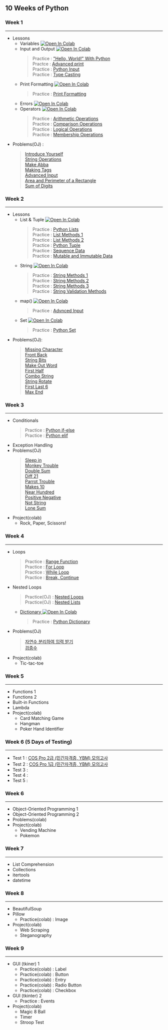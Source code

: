 ## 10 Weeks of Python

### Week 1
---
* Lessons
   * Variables 
[![Open In Colab](https://colab.research.google.com/assets/colab-badge.svg)](https://colab.research.google.com/drive/1X-_0wvD3Vf_COmSJVf8yTNUVolerUC-q?usp=sharing)
   * Input and Output
[![Open In Colab](https://colab.research.google.com/assets/colab-badge.svg)](https://colab.research.google.com/drive/1a1rZB5tIMluQqgSrgOWFDETsv_a7kHTn?usp=sharing)
      > Practice : <a href = "http://3.131.175.105/problem/0213">"Hello, World!" With Python</a><br>
      > Practce : <a href="http://3.131.175.105/problem/0284">Advanced print</a><br>
      > Practice : <a href = "http://3.131.175.105/problem/0214">Python Input</a><br>
      > Practice : <a href = "http://3.131.175.105/problem/0217">Type Casting</a><br>
   * Print Formatting
[![Open In Colab](https://colab.research.google.com/assets/colab-badge.svg)](https://colab.research.google.com/drive/1jTQ-t9_NGX7WNN6toP-p6QYnaNk3E7xZ?usp=sharing)
      > Practice : <a href="http://3.131.175.105/problem/0220">Print Formatting</a><br>
   * Errors
[![Open In Colab](https://colab.research.google.com/assets/colab-badge.svg)](https://colab.research.google.com/drive/17xim7Q8CzN9ybLFZqg_wdBqnKfBfkRO4?usp=sharing)
   * Operators
[![Open In Colab](https://colab.research.google.com/assets/colab-badge.svg)](https://colab.research.google.com/drive/1DOiyBG9Ouvg5SZuKxeiAWYa0OE4OkvrL?usp=sharing)
      > Practice : <a href="http://3.131.175.105/problem/0218">Arithmetic Operations</a><br>
      > Practice : <a href="http://3.131.175.105/problem/0223">Comparison Operations</a><br>
      > Practice : <a href="http://3.131.175.105/problem/0224">Logical Operations</a><br>
      > Practice : <a href="http://3.131.175.105/problem/0261">Membership Operations</a><br>
* Problems(OJ) : 
    > <a href = "http://3.131.175.105/problem/0219">Introduce Yourself</a><br>
    > <a href="http://3.131.175.105/problem/0216">String Operations</a><br> 
    > <a href="http://3.131.175.105/problem/0235">Make Abba</a><br>
    > <a href="http://3.131.175.105/problem/0236">Making Tags</a><br>
    > <a href = "http://3.131.175.105/problem/0246">Advanced Input</a><br>
    > <a href="http://3.131.175.105/problem/0221">Area and Perimeter of a Rectangle</a><br>
    > <a href="http://3.131.175.105/problem/0222">Sum of Digits</a><br>

### Week 2
---
* Lessons
  * List & Tuple
[![Open In Colab](https://colab.research.google.com/assets/colab-badge.svg)](https://drive.google.com/file/d/1HTMmQZf3VCh3SnlnYirr2tnKIGu_Lmwr/view?usp=sharing)
    > Practice : <a href="http://3.131.175.105/problem/0240">Python Lists</a><br>
    > Practice : <a href="http://3.131.175.105/problem/0241">List Methods 1</a><br>
    > Practice : <a href="http://3.131.175.105/problem/0242">List Methods 2</a><br>
    > Practice : <a href="http://3.131.175.105/problem/0281">Python Tuple</a><br>
    > Practice : <a href="http://3.131.175.105/problem/0243">Sequence Data</a><br>
    > Practice : <a href="http://3.131.175.105/problem/0244">Mutable and Immutable Data</a><br>
  * String
[![Open In Colab](https://colab.research.google.com/assets/colab-badge.svg)](https://drive.google.com/file/d/14uCjDjJrjr4QtNV8EKxuizv_7S7v9h9Y/view?usp=sharing)
    > Practice : <a href="http://3.131.175.105/problem/0237">String Methods 1</a><br>
    > Practice : <a href="http://3.131.175.105/problem/0238">String Methods 2</a><br>
    > Practice : <a href="http://3.131.175.105/problem/0245">String Methods 3</a><br>
    > Practice : <a href="http://3.131.175.105/problem/0239">String Validation Methods</a><br>
  * map()
[![Open In Colab](https://colab.research.google.com/assets/colab-badge.svg)](https://colab.research.google.com/drive/1cojXc91kVbyMjm3L4-Tc5nRUa0y-GRvT?usp=sharing)
    > Practice : <a href="http://3.131.175.105/problem/0246">Advnced Input</a><br>
  * Set
[![Open In Colab](https://colab.research.google.com/assets/colab-badge.svg)](https://drive.google.com/file/d/1__5lfGYx6DvpC-lm4w0ezJHciqt1ysCK/view?usp=sharing)
    > Practice : <a href="http://3.131.175.105/problem/0282">Python Set</a><br>
* Problems(OJ):
  > <a href="http://3.131.175.105/problem/0249">Missing Character</a><br>
  > <a href="http://3.131.175.105/problem/0250">Front Back</a><br>
  > <a href="http://3.131.175.105/problem/0252">String Bits</a><br>
  > <a href="http://3.131.175.105/problem/0253">Make Out Word</a><br>
  > <a href="http://3.131.175.105/problem/0254">First Half</a><br> 
  > <a href="http://3.131.175.105/problem/0255">Combo String</a><br> 
  > <a href="http://3.131.175.105/problem/0256">String Rotate</a><br> 
  > <a href="http://3.131.175.105/problem/0257">First Last 6</a><br> 
  > <a href="http://3.131.175.105/problem/0259">Max End</a><br>
  
### Week 3
---
* Conditionals
    > Practice : <a href="http://3.131.175.105/problem/0225">Python if-else</a>  
    > Practice : <a href="http://3.131.175.105/problem/0226">Python elif</a> 
* Exception Handling
* Problems(OJ)
    > <a href="http://3.131.175.105/problem/0227">Sleep in </a><br>
    > <a href="http://3.131.175.105/problem/0228">Monkey Trouble</a> <br>
    > <a href="http://3.131.175.105/problem/0229">Double Sum</a><br>
    > <a href="http://3.131.175.105/problem/0230">Diff 21</a><br>
    > <a href="http://3.131.175.105/problem/0231">Parrot Trouble</a><br>
    > <a href="http://3.131.175.105/problem/0232">Makes 10</a><br>
    > <a href="http://3.131.175.105/problem/0233">Near Hundred</a><br>
    > <a href="http://3.131.175.105/problem/0233">Positive Negative</a><br>
    > <a href="http://3.131.175.105/problem/0248">Not String</a><br>
    > <a href="http://3.131.175.105/problem/0260">Lone Sum</a><br>
* Project(colab)
    * Rock, Paper, Scissors!
   
### Week 4
---
* Loops
    > Practice : <a href="http://3.131.175.105/problem/0262">Range Function</a> <br>
    > Practice : <a href="http://3.131.175.105/problem/0263">For Loop</a><br>
    > Practice : <a href="http://3.131.175.105/problem/0264">While Loop</a><br>
    > Practice : <a href="http://3.131.175.105/problem/0265">Break, Continue</a><br>
* Nested Loops
    > Practice(OJ) : <a href="http://3.131.175.105/problem/0285">Nested Loops</a> <br>
    > Practice(OJ) : <a href="http://3.131.175.105/problem/0286">Nested Lists<br>
  * Dictionary
[![Open In Colab](https://colab.research.google.com/assets/colab-badge.svg)](https://drive.google.com/file/d/1TcL9ir39cqj_do9M69q8IjnBBfOH1zQh/view?usp=sharing)
    > Practice : <a href="http://3.131.175.105/problem/0283">Python Dictionary</a><br>
* Problems(OJ)
    > <a href="http://3.131.175.105/problem/0003">자연수 분리하여 입력 받기</a><br>
    > <a href="http://3.131.175.105/problem/0006">검증수</a><br>
* Project(colab)
    * Tic-tac-toe

### Week 5
---
* Functions 1
* Functions 2
* Built-in Functions
* Lambda
* Project(colab)
   * Card Matching Game
   * Hangman
   * Poker Hand Identifier
  
### Week 6 (5 Days of Testing)
---
* Test 1 : <a href="https://programmers.co.kr/learn/courses/33">COS Pro 2급 (민간자격증, YBM) 모의고사 </a>
* Test 2 : <a href="https://programmers.co.kr/learn/courses/11133/">COS Pro 1급 (민간자격증, YBM) 모의고사 </a>
* Test 3 : 
* Test 4 : 
* Test 5 : 
 
### Week 6
---
* Object-Oriented Programming 1
* Object-Oriented Programming 2
* Problems(colab)
* Project(colab)
   * Vending Machine
   * Pokemon

### Week 7
----
* List Comprehension
* Collections
* itertools 
* datetime
   
### Week 8
--- 
* BeautifulSoup
* Pillow
   * Practice(colab) : Image
* Project(colab)
   * Web Scraping
   * Steganography
   
### Week 9
---
* GUI (tkiner) 1
   * Practice(colab) : Label
   * Practice(colab) : Button
   * Practice(colab) : Entry
   * Practice(colab) : Radio Button
   * Practice(colab) : Checkbox
* GUI (tkinter) 2
   * Practice : Events
* Project(colab)
   * Magic 8 Ball
   * Timer
   * Stroop Test
